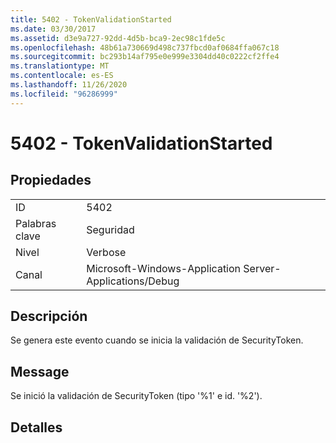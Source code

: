 ```yaml
---
title: 5402 - TokenValidationStarted
ms.date: 03/30/2017
ms.assetid: d3e9a727-92dd-4d5b-bca9-2ec98c1fde5c
ms.openlocfilehash: 48b61a730669d498c737fbcd0af0684ffa067c18
ms.sourcegitcommit: bc293b14af795e0e999e3304dd40c0222cf2ffe4
ms.translationtype: MT
ms.contentlocale: es-ES
ms.lasthandoff: 11/26/2020
ms.locfileid: "96286999"
---
```

# <a name="5402---tokenvalidationstarted"></a>5402 - TokenValidationStarted

## <a name="properties"></a>Propiedades  
  
|||  
|-|-|  
|ID|5402|  
|Palabras clave|Seguridad|  
|Nivel|Verbose|  
|Canal|Microsoft-Windows-Application Server-Applications/Debug|  
  
## <a name="description"></a>Descripción  

 Se genera este evento cuando se inicia la validación de SecurityToken.  
  
## <a name="message"></a>Message  

 Se inició la validación de SecurityToken (tipo '%1' e id. '%2').  
  
## <a name="details"></a>Detalles
